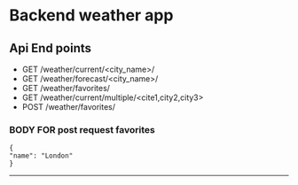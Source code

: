 # Backend weather app

## Api End points

- GET /weather/current/<city_name>/
- GET /weather/forecast/<city_name>/
- GET /weather/favorites/
- GET /weather/current/multiple/<cite1,city2,city3>
- POST /weather/favorites/

### BODY FOR post request favorites

```
{
"name": "London"
}
```

---
